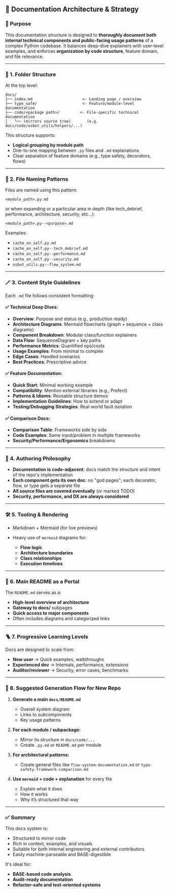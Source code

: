 
## 📘  Documentation Architecture & Strategy 

### 🎯 Purpose

This documentation structure is designed to **thoroughly document both internal technical components and public-facing usage patterns** of a complex Python codebase. It balances deep-dive explainers with user-level examples, and enforces **organization by code structure**, feature domain, and file relevance.

---

### 🧱 1. Folder Structure

At the top level:

```
docs/
├── index.md                      <- Landing page / overview
├── type_safe/                    <- Feature/module-level documentation
├── code/<package path>/         <- File-specific technical documentation
│   └── (mirrors source tree)       (e.g. docs/code/osbot_utils/helpers/...)
```

This structure supports:

* **Logical grouping by module path**
* One-to-one mapping between `.py` files and `.md` explanations
* Clear separation of feature domains (e.g., type safety, decorators, flows)

---

### 🧩 2. File Naming Patterns

Files are named using this pattern:

```
<module_path>.py.md
```
or when expanding or a particular area in depth (like tech_debrief, performance, architecture, security, etc...):

```
<module_path>.py--<purpose>.md
```

Examples:

* `cache_on_self.py.md`
* `cache_on_self.py--tech_debrief.md`
* `cache_on_self.py--performance.md`
* `cache_on_self.py--security.md`
* `osbot_utils.py--flow_system.md`


---

### 🪄 3. Content Style Guidelines

Each `.md` file follows consistent formatting:

#### ✅ Technical Deep Dives:

* **Overview**: Purpose and status (e.g., production ready)
* **Architecture Diagrams**: Mermaid flowcharts (graph + sequence + class diagrams)
* **Component Breakdown**: Modular class/function explainers
* **Data Flow**: SequenceDiagram + key paths
* **Performance Metrics**: Quantified ops/costs
* **Usage Examples**: From minimal to complex
* **Edge Cases**: Handled scenarios
* **Best Practices**: Prescriptive advice

#### ✅ Feature Documentation:

* **Quick Start**: Minimal working example
* **Compatibility**: Mention external libraries (e.g., Prefect)
* **Patterns & Idioms**: Reusable structure demos
* **Implementation Guidelines**: How to extend or adapt
* **Testing/Debugging Strategies**: Real-world fault isolation

#### ✅ Comparison Docs:

* **Comparison Table**: Frameworks side by side
* **Code Examples**: Same input/problem in multiple frameworks
* **Security/Performance/Ergonomics** breakdowns

---

### 🧠 4. Authoring Philosophy

* **Documentation is code-adjacent**: docs match the structure and intent of the repo's implementation
* **Each component gets its own doc**: no "god pages"; each decorator, flow, or type gets a separate file
* **All source files are covered eventually** (or marked TODO)
* **Security, performance, and DX are always considered**

---

### 🛠️ 5. Tooling & Rendering

* Markdown + Mermaid (for live previews)
* Heavy use of `mermaid` diagrams for:

  * **Flow logic**
  * **Architecture boundaries**
  * **Class relationships**
  * **Execution timelines**

---

### 📂 6. Main README as a Portal

The `README.md` serves as a:

* **High-level overview of architecture**
* **Gateway to docs/** subpages
* **Quick access to major components**
* Often includes diagrams and categorized links

---

### 🪜 7. Progressive Learning Levels

Docs are designed to scale from:

* **New user** → Quick examples, walkthroughs
* **Experienced dev** → Internals, performance, extensions
* **Auditor/reviewer** → Security, error cases, benchmarks

---

### 🧭 8. Suggested Generation Flow for New Repo

1. **Generate a main `docs/README.md`**

   * Overall system diagram
   * Links to subcomponents
   * Key usage patterns

2. **For each module / subpackage:**

   * Mirror its structure in `docs/code/...`
   * Create `.py.md` or `README.md` per module

3. **For architectural patterns:**

   * Create general files like `flow-system-documentation.md` or `type-safety-framework-comparison.md` 

4. **Use `mermaid` + code + explanation** for every file

   * Explain what it does
   * How it works
   * Why it’s structured that way
   
---

### ✅ Summary

This docs system is:

* Structured to mirror code
* Rich in context, examples, and visuals
* Suitable for both internal engineering and external contributors
* Easily machine-parseable and BASE-digestible

It's ideal for:

* **BASE-based code analysis**
* **Audit-ready documentation**
* **Refactor-safe and test-oriented systems**